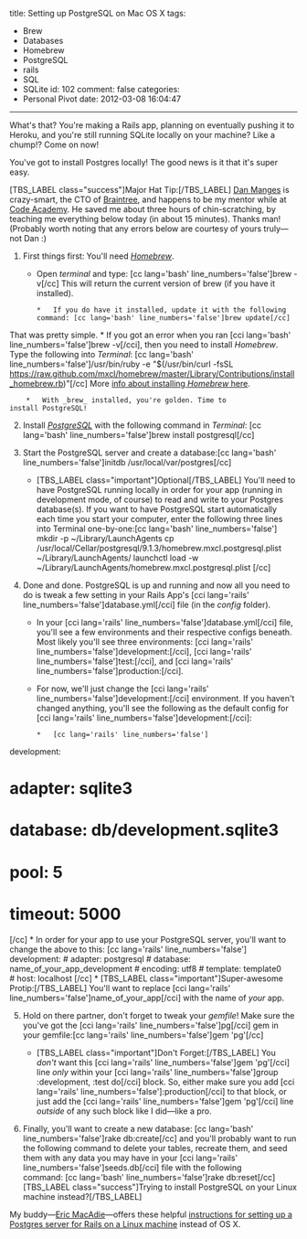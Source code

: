 title: Setting up PostgreSQL on Mac OS X
tags:
  - Brew
  - Databases
  - Homebrew
  - PostgreSQL
  - rails
  - SQL
  - SQLite
id: 102
comment: false
categories:
  - Personal Pivot
date: 2012-03-08 16:04:47
---

What's that? You're making a Rails app, planning on eventually pushing it to Heroku, and you're still running SQLite locally on your machine? Like a chump!? Come on now!

You've got to install Postgres locally! The good news is it that it's super easy.

[TBS_LABEL class="success"]Major Hat Tip:[/TBS_LABEL] [Dan Manges](https://twitter.com/#!/dan_manges "Dan Manges") is crazy-smart, the CTO of [Braintree](http://www.braintreepayments.com/ "Braintree Payments"), and happens to be my mentor while at [Code Academy](http://codeacademy.org/ "Code Academy in Chicago, IL"). He saved me about three hours of chin-scratching, by teaching me everything below today (in about 15 minutes). Thanks man!
(Probably worth noting that any errors below are courtesy of yours truly—not Dan :)

1.  First things first: You'll need _[Homebrew](http://mxcl.github.com/homebrew/ "Homebrew")_.

    *   Open _terminal_ and type: [cc lang='bash' line_numbers='false']brew -v[/cc]
This will return the current version of brew (if you have it installed).

            *   If you do have it installed, update it with the following command: [cc lang='bash' line_numbers='false']brew update[/cc]
That was pretty simple.
        *   If you got an error when you ran [cci lang='bash' line_numbers='false']brew -v[/cci], then you need to install _Homebrew_. Type the following into _Terminal_: [cc lang='bash' line_numbers='false']/usr/bin/ruby -e "$(/usr/bin/curl -fsSL https://raw.github.com/mxcl/homebrew/master/Library/Contributions/install_homebrew.rb)"[/cc]
More [info about installing _Homebrew_ here](https://github.com/mxcl/homebrew/wiki/installation "Installing Homebrew").

        *   With _brew_ installed, you're golden. Time to install PostgreSQL!

2.  Install _[PostgreSQL](http://www.postgresql.org/ "PostgreSQL")_ with the following command in _Terminal_: [cc lang='bash' line_numbers='false']brew install postgresql[/cc]
3.  Start the PostgreSQL server and create a database:[cc lang='bash' line_numbers='false']initdb /usr/local/var/postgres[/cc]

    *   [TBS_LABEL class="important"]Optional[/TBS_LABEL] You'll need to have PostgreSQL running locally in order for your app (running in development mode, of course) to read and write to your Postgres database(s). If you want to have PostgreSQL start automatically each time you start your computer, enter the following three lines into Terminal one-by-one:[cc lang='bash' line_numbers='false']
mkdir -p ~/Library/LaunchAgents
cp /usr/local/Cellar/postgresql/9.1.3/homebrew.mxcl.postgresql.plist ~/Library/LaunchAgents/
launchctl load -w ~/Library/LaunchAgents/homebrew.mxcl.postgresql.plist
[/cc]

4.  Done and done. PostgreSQL is up and running and now all you need to do is tweak a few setting in your Rails App's [cci lang='rails' line_numbers='false']database.yml[/cci] file (in the _config_ folder).

    *   In your [cci lang='rails' line_numbers='false']database.yml[/cci] file, you'll see a few environments and their respective configs beneath. Most likely you'll see three environments: [cci lang='rails' line_numbers='false']development:[/cci], [cci lang='rails' line_numbers='false']test:[/cci], and [cci lang='rails' line_numbers='false']production:[/cci].
    *   For now, we'll just change the [cci lang='rails' line_numbers='false']development:[/cci] environment. If you haven't changed anything, you'll see the following as the default config for [cci lang='rails' line_numbers='false']development:[/cci]:

            *   [cc lang='rails' line_numbers='false']
development:
# adapter: sqlite3
# database: db/development.sqlite3
# pool: 5
# timeout: 5000
[/cc]
        *   In order for your app to use your PostgreSQL server, you'll want to change the above to this:
[cc lang='rails' line_numbers='false']
development:
# adapter: postgresql
# database: name_of_your_app_development
# encoding: utf8
# template: template0
# host: localhost
[/cc]
        *   [TBS_LABEL class="important"]Super-awesome Protip:[/TBS_LABEL] You'll want to replace [cci lang='rails' line_numbers='false']name_of_your_app[/cci] with the name of _your_ app.

5.  Hold on there partner, don't forget to tweak your _gemfile_!
Make sure the you've got the [cci lang='rails' line_numbers='false']pg[/cci] gem in your gemfile:[cc lang='rails' line_numbers='false']gem 'pg'[/cc]

    *   [TBS_LABEL class="important"]Don't Forget:[/TBS_LABEL] You _don't_ want this [cci lang='rails' line_numbers='false']gem 'pg'[/cci] line _only_ within your [cci lang='rails' line_numbers='false']group :development, :test do[/cci] block. So, either make sure you add [cci lang='rails' line_numbers='false']:production[/cci] to that block, or just add the [cci lang='rails' line_numbers='false']gem 'pg'[/cci] line _outside_ of any such block like I did—like a pro.

6.  Finally, you'll want to create a new database: [cc lang='bash' line_numbers='false']rake db:create[/cc] and you'll probably want to run the following command to delete your tables, recreate them, and seed them with any data you may have in your [cci lang='rails' line_numbers='false']seeds.db[/cci] file with the following command: [cc lang='bash' line_numbers='false']rake db:reset[/cc]
[TBS_LABEL class="success"]Trying to install PostgreSQL on your Linux machine instead?[/TBS_LABEL]

My buddy—[Eric MacAdie](http://www.macadie.net/ "Eric MacAdie, Software Developer")—offers these helpful [instructions for setting up a Postgres server for Rails on a Linux machine](http://www.macadie.net/2012/03/12/connecting-rails-and-postgres/ "How to set up PostgreSQL on Linux for your Rails app during development") instead of OS X.